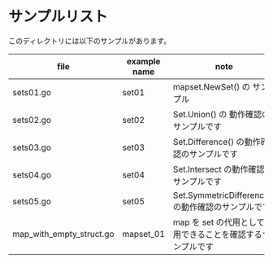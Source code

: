 # サンプルリスト

このディレクトリには以下のサンプルがあります。

|file|example name|note|
|----|------------|----|
|sets01.go|set01|mapset.NewSet() の サンプル|
|sets02.go|set02|Set.Union() の 動作確認のサンプルです|
|sets03.go|set03|Set.Difference() の動作確認のサンプルです|
|sets04.go|set04|Set.Intersect の動作確認のサンプルです|
|sets05.go|set05|Set.SymmetricDifference() の動作確認のサンプルです|
|map\_with\_empty\_struct.go|mapset\_01|map を set の代用として利用できることを確認するサンプルです|
